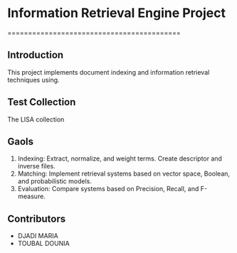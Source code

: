 # Information Retrieval Engine Project
==========================================


## Introduction
This project implements document indexing and information retrieval techniques using.

## Test Collection
The LISA collection

## Gaols
1. Indexing: Extract, normalize, and weight terms. Create descriptor and inverse files.
2. Matching: Implement retrieval systems based on vector space, Boolean, and probabilistic models.
3. Evaluation: Compare systems based on Precision, Recall, and F-measure.

## Contributors
- DJADI MARIA
- TOUBAL DOUNIA
